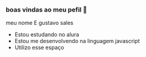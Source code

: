 ### boas vindas ao meu pefil 💙

meu nome E gustavo sales 

- Estou estudando no alura
- Estou me desenvolvendo na linguagem javascript
- Utilizo esse espaço 
